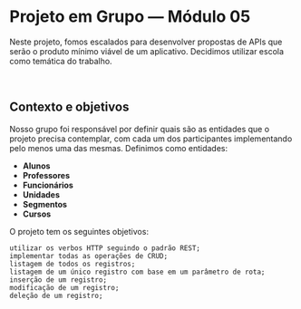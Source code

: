 # Projeto em Grupo — Módulo 05

Neste projeto, fomos escalados para desenvolver propostas de APIs que serão o produto mínimo viável de um
aplicativo. Decidimos utilizar escola como temática do trabalho.

&nbsp;

## Contexto e objetivos

Nosso grupo foi responsável por definir quais são as entidades que o projeto precisa
contemplar, com cada um dos participantes implementando pelo menos uma das mesmas.
Definimos como entidades:

- **Alunos**
- **Professores**
- **Funcionários**
- **Unidades**
- **Segmentos**
- **Cursos**

O projeto tem os seguintes objetivos:

`utilizar os verbos HTTP seguindo o padrão REST;`  
`implementar todas as operações de CRUD;`  
`listagem de todos os registros;`  
`listagem de um único registro com base em um parâmetro de rota;`  
`inserção de um registro;`  
`modificação de um registro;`  
`deleção de um registro;`
